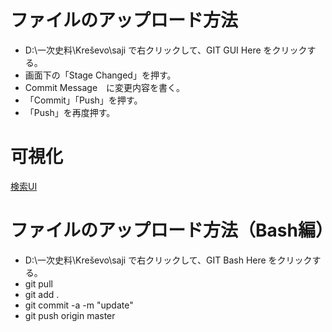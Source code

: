 ﻿# ファイルのアップロード方法
- D:\一次史料\Kreševo\saji で右クリックして、GIT GUI Here をクリックする。
- 画面下の「Stage Changed」を押す。
- Commit Message　に変更内容を書く。
- 「Commit」「Push」を押す。
- 「Push」を再度押す。

# 可視化
[検索UI](https://nakamura196.github.io/min3/vis.html?u=https://nakamura196.github.io/saji/data/data.json&config=https://nakamura196.github.io/saji/data/config.json)

# ファイルのアップロード方法（Bash編）
- D:\一次史料\Kreševo\saji で右クリックして、GIT Bash Here をクリックする。
- git pull
- git add .
- git commit -a -m "update"
- git push origin master
